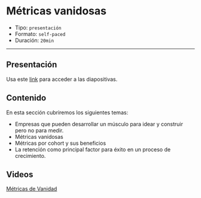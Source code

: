 # Métricas vanidosas

* Tipo: `presentación`
* Formato: `self-paced`
* Duración: `20min`

***

## Presentación
Usa este [link](https://drive.google.com/open?id=19mbPuFnzT4M6zp3SZV4WPwa8dcfKtrWzzuQ1O9ZDQ9M) para acceder a las diapositivas.

## Contenido
En esta sección cubriremos los siguientes temas:

* Empresas que pueden desarrollar un músculo para idear y construir pero no para medir.
* Métricas vanidosas
* Métricas por cohort y sus beneficios
* La retención como principal factor para éxito en un proceso de crecimiento.

## Videos
[Métricas de Vanidad](https://www.useloom.com/share/93c7745cdd1f4120bf1430696208960b)
